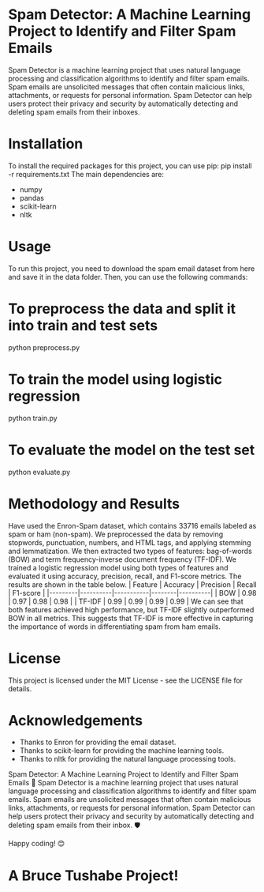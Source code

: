 # Spam Detector: A Machine Learning Project to Identify and Filter Spam Emails
Spam Detector is a machine learning project that uses natural language processing and classification algorithms to identify and filter spam emails. Spam emails are unsolicited messages that often contain malicious links, attachments, or requests for personal information. Spam Detector can help users protect their privacy and security by automatically detecting and deleting spam emails from their inboxes.
   
# Installation
To install the required packages for this project, you can use pip:
pip install -r requirements.txt
The main dependencies are:
- numpy
- pandas
- scikit-learn
- nltk

# Usage
To run this project, you need to download the spam email dataset from here and save it in the data folder. Then, you can use the following commands:
# To preprocess the data and split it into train and test sets
python preprocess.py

# To train the model using logistic regression
python train.py

# To evaluate the model on the test set
python evaluate.py

# Methodology and Results
Have used the Enron-Spam dataset, which contains 33716 emails labeled as spam or ham (non-spam). We preprocessed the data by removing stopwords, punctuation, numbers, and HTML tags, and applying stemming and lemmatization. We then extracted two types of features: bag-of-words (BOW) and term frequency-inverse document frequency (TF-IDF). We trained a logistic regression model using both types of features and evaluated it using accuracy, precision, recall, and F1-score metrics. The results are shown in the table below.
| Feature | Accuracy | Precision | Recall | F1-score |
|---------|----------|-----------|--------|----------|
| BOW     | 0.98     | 0.97      | 0.98   | 0.98     |
| TF-IDF  | 0.99     | 0.99      | 0.99   | 0.99     |
We can see that both features achieved high performance, but TF-IDF slightly outperformed BOW in all metrics. This suggests that TF-IDF is more effective in capturing the importance of words in differentiating spam from ham emails.
   
# License
This project is licensed under the MIT License - see the LICENSE file for details.

# Acknowledgements
- Thanks to Enron for providing the email dataset.
- Thanks to scikit-learn for providing the machine learning tools.
- Thanks to nltk for providing the natural language processing tools.


Spam Detector: A Machine Learning Project to Identify and Filter Spam Emails 📧
Spam Detector is a machine learning project that uses natural language processing and classification algorithms to identify and filter spam emails. Spam emails are unsolicited messages that often contain malicious links, attachments, or requests for personal information. Spam Detector can help users protect their privacy and security by automatically detecting and deleting spam emails from their inbox. 🛡️

Happy coding! 😊

# A Bruce Tushabe Project!
